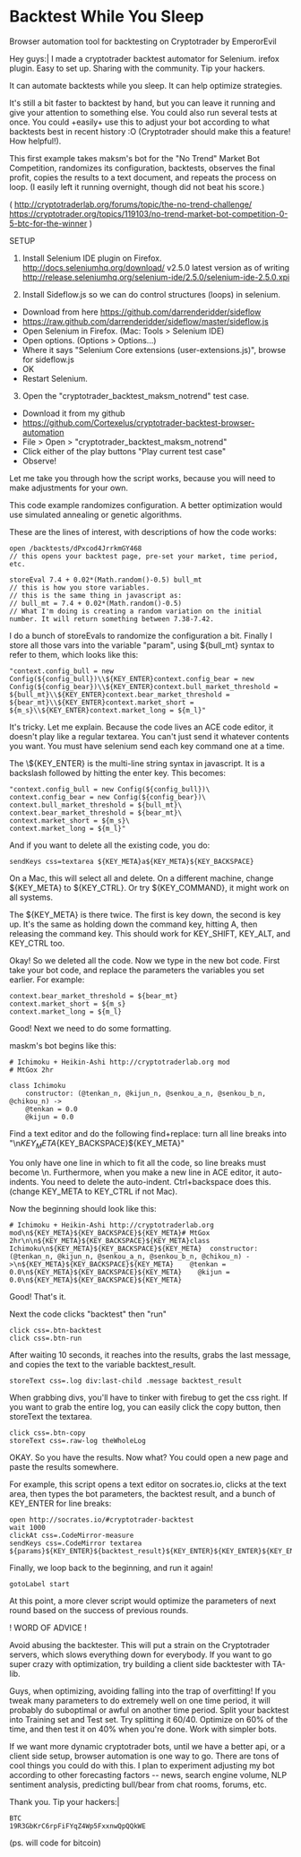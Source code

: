 Backtest While You Sleep
===============================

Browser automation tool for backtesting on Cryptotrader
by EmperorEvil

Hey guys:| I made a cryptotrader backtest automator for Selenium. irefox plugin. Easy to set up. Sharing with the community. Tip your hackers.

It can automate backtests while you sleep. It can help optimize strategies.

It's still a bit faster to backtest by hand, but you can leave it running and give your attention to something else. You could also run several tests at once.  You could +easily+ use this to adjust your bot according to what backtests best in recent history :O (Cryptotrader should make this a feature! How helpful!).

This first example takes maksm's bot for the "No Trend" Market Bot Competition, randomizes its configuration, backtests, observes the final profit, copies the results to a text document, and repeats the process on loop. (I easily left it running overnight, though did not beat his score.)

( http://cryptotraderlab.org/forums/topic/the-no-trend-challenge/
https://cryptotrader.org/topics/119103/no-trend-market-bot-competition-0-5-btc-for-the-winner ) 

SETUP

1. Install Selenium IDE plugin on Firefox. 
http://docs.seleniumhq.org/download/
v2.5.0 latest version as of writing http://release.seleniumhq.org/selenium-ide/2.5.0/selenium-ide-2.5.0.xpi

2. Install Sideflow.js so we can do control structures (loops) in selenium.
- Download from here https://github.com/darrenderidder/sideflow
- https://raw.github.com/darrenderidder/sideflow/master/sideflow.js
- Open Selenium in Firefox. (Mac: Tools > Selenium IDE)
- Open options. (Options > Options...)
- Where it says "Selenium Core extensions (user-extensions.js)", browse for sideflow.js
- OK
- Restart Selenium.

3. Open the "cryptotrader_backtest_maksm_notrend" test case.
- Download it from my github
- https://github.com/Cortexelus/cryptotrader-backtest-browser-automation
- File > Open > "cryptotrader_backtest_maksm_notrend"
- Click either of the play buttons "Play current test case" 
- Observe! 

Let me take you through how the script works, because you will need to make adjustments for your own. 

This code example randomizes configuration. A better optimization would use simulated annealing or genetic algorithms. 

These are the lines of interest, with descriptions of how the code works:

	open /backtests/dPxcod4JrrkmGY468
	// this opens your backtest page, pre-set your market, time period, etc. 

	storeEval 7.4 + 0.02*(Math.random()-0.5) bull_mt
	// this is how you store variables.
	// this is the same thing in javascript as:
	// bull_mt = 7.4 + 0.02*(Math.random()-0.5) 
	// What I'm doing is creating a random variation on the initial number. It will return something between 7.38-7.42. 

I do a bunch of storeEvals to randomize the configuration a bit. Finally I store all those vars into the variable "param", using ${bull_mt} syntax to refer to them, which looks like this:

	"context.config_bull = new Config(${config_bull})\\${KEY_ENTER}context.config_bear = new Config(${config_bear})\\${KEY_ENTER}context.bull_market_threshold = ${bull_mt}\\${KEY_ENTER}context.bear_market_threshold = ${bear_mt}\\${KEY_ENTER}context.market_short = ${m_s}\\${KEY_ENTER}context.market_long = ${m_l}"
	
It's tricky. Let me explain. Because the code lives an ACE code editor, it doesn't play like a regular textarea. You can't just send it whatever contents you want. You must have selenium send each key command one at a time. 

The \\${KEY_ENTER} is the multi-line string syntax in javascript. It is a backslash followed by hitting the enter key. This becomes: 

	"context.config_bull = new Config(${config_bull})\
	context.config_bear = new Config(${config_bear})\
	context.bull_market_threshold = ${bull_mt}\
	context.bear_market_threshold = ${bear_mt}\
	context.market_short = ${m_s}\
	context.market_long = ${m_l}"

And if you want to delete all the existing code, you do:
	
	sendKeys css=textarea ${KEY_META}a${KEY_META}${KEY_BACKSPACE}

On a Mac, this will select all and delete.
On a different machine, change ${KEY_META} to ${KEY_CTRL}.
Or try ${KEY_COMMAND}, it might work on all systems.

The ${KEY_META} is there twice. The first is key down, the second is key up. It's the same as holding down the command key, hitting A, then releasing the command key. This should work for KEY_SHIFT, KEY_ALT, and KEY_CTRL too.

Okay! So we deleted all the code. Now we type in the new bot code. First take your bot code, and replace the parameters the variables you set earlier. For example: 
	
	context.bear_market_threshold = ${bear_mt}
	context.market_short = ${m_s}
	context.market_long = ${m_l}

Good! Next we need to do some formatting. 

maskm's bot begins like this:
	
	# Ichimoku + Heikin-Ashi http://cryptotraderlab.org mod
	# MtGox 2hr
	
	class Ichimoku
	    constructor: (@tenkan_n, @kijun_n, @senkou_a_n, @senkou_b_n, @chikou_n) ->
	    @tenkan = 0.0
	    @kijun = 0.0

Find a text editor and do the following find+replace: turn all line breaks into "\n${KEY_META}${KEY_BACKSPACE}${KEY_META}"

You only have one line in which to fit all the code, so line breaks must become \n. Furthermore, when you make a new line in ACE editor, it auto-indents. You need to delete the auto-indent. Ctrl+backspace does this. (change KEY_META to KEY_CTRL if not Mac). 

Now the beginning should look like this:
	
	# Ichimoku + Heikin-Ashi http://cryptotraderlab.org mod\n${KEY_META}${KEY_BACKSPACE}${KEY_META}# MtGox 2hr\n\n${KEY_META}${KEY_BACKSPACE}${KEY_META}class Ichimoku\n${KEY_META}${KEY_BACKSPACE}${KEY_META}  constructor: (@tenkan_n, @kijun_n, @senkou_a_n, @senkou_b_n, @chikou_n) ->\n${KEY_META}${KEY_BACKSPACE}${KEY_META}    @tenkan = 0.0\n${KEY_META}${KEY_BACKSPACE}${KEY_META}    @kijun = 0.0\n${KEY_META}${KEY_BACKSPACE}${KEY_META}
	
Good! That's it. 

Next the code clicks "backtest" then "run"

	click css=.btn-backtest
	click css=.btn-run
	
After waiting 10 seconds, it reaches into the results, grabs the last message, and copies the text to the variable backtest_result.  
	
	storeText css=.log div:last-child .message backtest_result

When grabbing divs, you'll have to tinker with firebug to get the css right. If you want to grab the entire log, you can easily click the copy button, then storeText the textarea.

	click css=.btn-copy
	storeText css=.raw-log theWholeLog

OKAY. So you have the results. Now what? You could open a new page and paste the results somewhere. 

For example, this script opens a text editor on socrates.io, clicks at the text area, then types the bot parameters, the backtest result, and a bunch of KEY_ENTER for line breaks:

	open http://socrates.io/#cryptotrader-backtest
	wait 1000
	clickAt css=.CodeMirror-measure
	sendKeys css=.CodeMirror textarea ${params}${KEY_ENTER}${backtest_result}${KEY_ENTER}${KEY_ENTER}${KEY_ENTER}

Finally, we loop back to the beginning, and run it again!

	gotoLabel start

At this point, a more clever script would optimize the parameters of next round based on the success of previous rounds. 

! WORD OF ADVICE !  

Avoid abusing the backtester. This will put a strain on the Cryptotrader servers, which slows everything down for everybody. If you want to go super crazy with optimization, try building a client side backtester with TA-lib. 

Guys, when optimizing, avoiding falling into the trap of overfitting! If you tweak many parameters to do extremely well on one time period, it will probably do suboptimal or awful on another time period. Split your backtest into Training set and Test set. Try splitting it 60/40. Optimize on 60% of the time, and then test it on 40% when you're done. Work with simpler bots.

If we want more dynamic cryptotrader bots, until we have a better api, or a client side setup, browser automation is one way to go. There are tons of cool things you could do with this. I plan to experiment adjusting my bot according to other forecasting factors -- news, search engine volume, NLP sentiment analysis, predicting bull/bear from chat rooms, forums, etc.

Thank you. Tip your hackers:|

	BTC
	19R3GbKrC6rpFiFYqZ4Wp5FxxnwQpQQkWE

(ps. will code for bitcoin)





